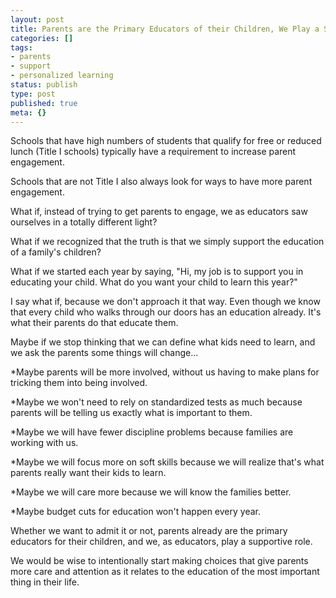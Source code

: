 ```yaml
---
layout: post
title: Parents are the Primary Educators of their Children, We Play a Supporting Role
categories: []
tags:
- parents
- support
- personalized learning
status: publish
type: post
published: true
meta: {}
---
```


Schools that have high numbers of students that qualify for free or reduced lunch (Title I schools) typically have a requirement to increase parent engagement.

Schools that are not Title I also always look for ways to have more parent engagement.

What if, instead of trying to get parents to engage, we as educators saw ourselves in a totally different light?

What if we recognized that the truth is that we simply support the education of a family's children?

What if we started each year by saying, "Hi, my job is to support you in educating your child. What do you want your child to learn this year?"

I say what if, because we don't approach it that way. Even though we know that every child who walks through our doors has an education already. It's what their parents do that educate them.

Maybe if we stop thinking that we can define what kids need to learn, and we ask the parents some things will change...

*Maybe parents will be more involved, without us having to make plans for tricking them into being involved.


*Maybe we won't need to rely on standardized tests as much because parents will be telling us exactly what is important to them.


*Maybe we will have fewer discipline problems because families are working with us.


*Maybe we will focus more on soft skills because we will realize that's what parents really want their kids to learn.


*Maybe we will care more because we will know the families better.


*Maybe budget cuts for education won't happen every year.

Whether we want to admit it or not, parents already are the primary educators for their children, and we, as educators, play a supportive role.

We would be wise to intentionally start making choices that give parents more care and attention as it relates to the education of the most important thing in their life.

